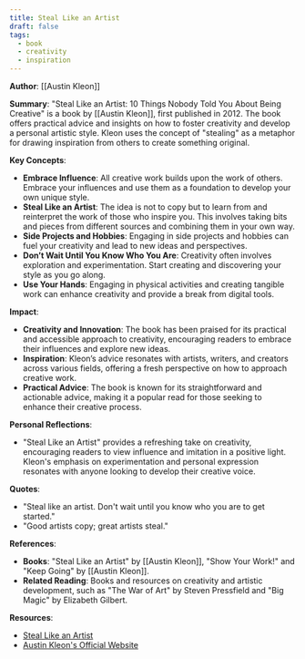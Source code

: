 ```yaml
---
title: Steal Like an Artist
draft: false
tags:
  - book
  - creativity
  - inspiration
---
```


**Author**: [[Austin Kleon]]

**Summary**:
"Steal Like an Artist: 10 Things Nobody Told You About Being Creative" is a book by [[Austin Kleon]], first published in 2012. The book offers practical advice and insights on how to foster creativity and develop a personal artistic style. Kleon uses the concept of "stealing" as a metaphor for drawing inspiration from others to create something original.

**Key Concepts**:

- **Embrace Influence**: All creative work builds upon the work of others. Embrace your influences and use them as a foundation to develop your own unique style.
- **Steal Like an Artist**: The idea is not to copy but to learn from and reinterpret the work of those who inspire you. This involves taking bits and pieces from different sources and combining them in your own way.
- **Side Projects and Hobbies**: Engaging in side projects and hobbies can fuel your creativity and lead to new ideas and perspectives.
- **Don’t Wait Until You Know Who You Are**: Creativity often involves exploration and experimentation. Start creating and discovering your style as you go along.
- **Use Your Hands**: Engaging in physical activities and creating tangible work can enhance creativity and provide a break from digital tools.

**Impact**:

- **Creativity and Innovation**: The book has been praised for its practical and accessible approach to creativity, encouraging readers to embrace their influences and explore new ideas.
- **Inspiration**: Kleon’s advice resonates with artists, writers, and creators across various fields, offering a fresh perspective on how to approach creative work.
- **Practical Advice**: The book is known for its straightforward and actionable advice, making it a popular read for those seeking to enhance their creative process.

**Personal Reflections**:

- "Steal Like an Artist" provides a refreshing take on creativity, encouraging readers to view influence and imitation in a positive light. Kleon's emphasis on experimentation and personal expression resonates with anyone looking to develop their creative voice.

**Quotes**:

- "Steal like an artist. Don't wait until you know who you are to get started."
- "Good artists copy; great artists steal."

**References**:

- **Books**: "Steal Like an Artist" by [[Austin Kleon]], "Show Your Work!" and "Keep Going" by [[Austin Kleon]].
- **Related Reading**: Books and resources on creativity and artistic development, such as "The War of Art" by Steven Pressfield and "Big Magic" by Elizabeth Gilbert.

**Resources**:

- [Steal Like an Artist](https://www.amazon.com/Steal-Like-Artist-Things-Nobody/dp/0761169253)
- [Austin Kleon's Official Website](https://austinkleon.com/)
